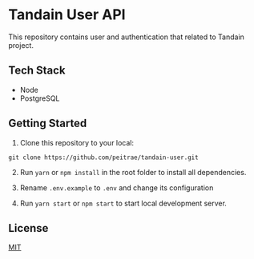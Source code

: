 
# Tandain User API

This repository contains user and authentication that related to Tandain project.

## Tech Stack

- Node
- PostgreSQL


## Getting Started

1. Clone this repository to your local:

`
  git clone https://github.com/peitrae/tandain-user.git
`

2. Run `yarn` or `npm install` in the root folder to install all dependencies.

3. Rename `.env.example` to `.env` and change its configuration

3. Run `yarn start` or `npm start` to start local development server.
    
## License

[MIT](https://choosealicense.com/licenses/mit/)

